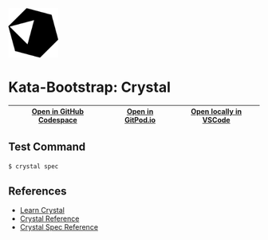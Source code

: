
<img width="100px" src="crystal-original.svg" /></a>
# Kata-Bootstrap: Crystal

| [Open in GitHub Codespace](https://github.com/codespaces/new?hide_repo_select=true&repo=rradczewski%2Fkata-bootstraps&ref=crystal) | [Open in GitPod.io](https://gitpod.io/#https://github.com/rradczewski/kata-bootstraps/tree/crystal) | [Open locally in VSCode](https://rradczewski.github.io/kata-bootstraps/redirect.html?url=vscode%3A%2F%2Fvscode.git%2Fclone%3Furl%3Dhttps%253A%252F%252Fgithub.com%252Frradczewski%252Fkata-bootstraps.git%26ref%3Dcrystal) |
|---|---|---|

## Test Command

```sh
$ crystal spec
```

## References

- [Learn Crystal](https://crystal-lang.org/reference/getting_started/)
- [Crystal Reference](https://crystal-lang.org/reference/syntax_and_semantics/)
- [Crystal Spec Reference](https://crystal-lang.org/reference/guides/testing.html)
